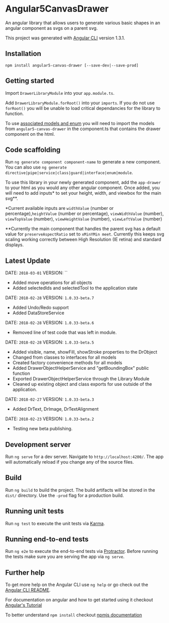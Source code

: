 # Angular5CanvasDrawer

An angular library that allows users to generate various basic shapes in an angular component as svgs on a parent svg.

This project was generated with [Angular CLI](https://github.com/angular/angular-cli) version 1.3.1.

## Installation

`npm install angular5-canvas-drawer [--save-dev|--save-prod]`

## Getting started

Import `DrawerLibraryModule` into your `app.module.ts`.

Add `DrawerLibraryModule.forRoot()` into your `imports`. If you do not use `forRoot()` you will be unable to load critical dependancies for the library to function.

To use [associated models and enum](https://github.com/shivs25/angular5-canvas-drawer/tree/dev/src/app/drawer/models) you will need to import the models from `angular5-canvas-drawer` in the component.ts that contains the drawer component on the html.

## Code scaffolding

Run `ng generate component component-name` to generate a new component. You can also use `ng generate directive|pipe|service|class|guard|interface|enum|module`.

To use this library in your newly generated component, add the `app-drawer` to your html as you would any other angular component. Once added, you will need to add inputs* to set your height, width, and viewbox for the main svg**.

*Current available inputs are `widthValue` (number or percentage),`heightValue` (number or percentage), `viewWidthValue` (number), `viewTopValue` (number), `viewHeightValue` (number), `viewLeftValue` (number) 

**Currently the main component that handles the parent svg has a default value for `preserveAspectRatio` set to `xMinYMin meet`. Currently this keeps svg scaling working correctly between High Resolution (IE retina) and standard displays.

## Latest Update
DATE: `2018-03-01` VERSION: ``
 - Added move operations for all objects
 - Added selectedIds and selectedTool to the application state

DATE: `2018-02-28` VERSION: `1.0.33-beta.7`
 - Added Undo/Redo support
 - Added DataStoreService

DATE: `2018-02-28` VERSION: `1.0.33-beta.6`
 - Removed line of test code that was left in module.

DATE: `2018-02-28` VERSION: `1.0.33-beta.5`
 - Added visible, name, showFill, showStroke properties to the DrObject
 - Changed from classes to interfaces for all models
 - Created factory convenience methods for all models
 - Added DrawerObjectHelperService and "getBoundingBox" public function
 - Exported DrawerObjectHelperService through the Library Module
 - Cleaned up existing object and class exports for use outside of the application.

DATE: `2018-02-27` VERSION: `1.0.33-beta.3`
 - Added DrText, DrImage, DrTextAlignment

DATE: `2018-02-23`  VERSION: `1.0.33-beta.2`
 - Testing new beta publishing.

## Development server

Run `ng serve` for a dev server. Navigate to `http://localhost:4200/`. The app will automatically reload if you change any of the source files.

## Build

Run `ng build` to build the project. The build artifacts will be stored in the `dist/` directory. Use the `-prod` flag for a production build.

## Running unit tests

Run `ng test` to execute the unit tests via [Karma](https://karma-runner.github.io).

## Running end-to-end tests

Run `ng e2e` to execute the end-to-end tests via [Protractor](http://www.protractortest.org/). Before running the tests make sure you are serving the app via `ng serve`.

## Further help

To get more help on the Angular CLI use `ng help` or go check out the [Angular CLI README](https://github.com/angular/angular-cli/blob/master/README.md).

For documentation on angular and how to get started using it checkout [Angular's Tutorial](https://angular.io/guide/quickstart)

To better understand `npm install` checkout [npmjs documentation](https://docs.npmjs.com/cli/install)
